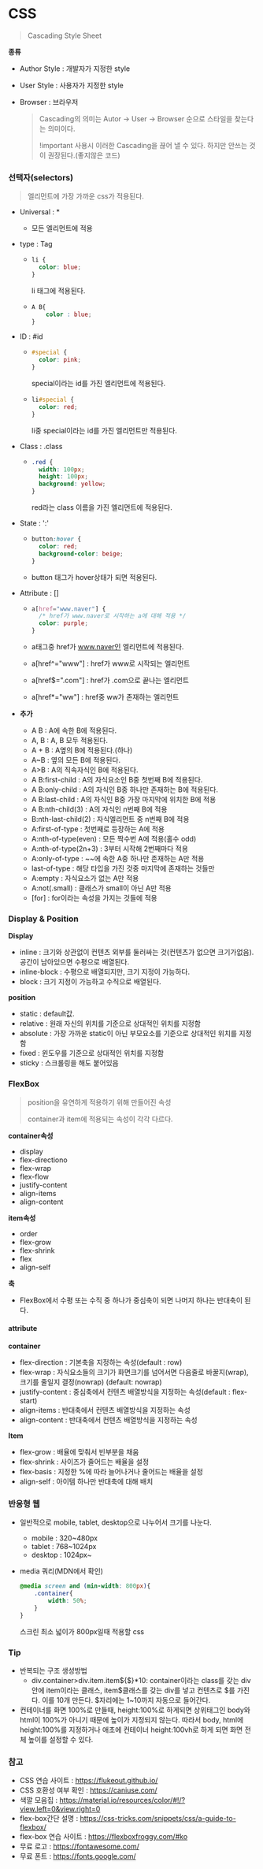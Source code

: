 # CSS

> Cascading Style Sheet

**종류**

- Author Style : 개발자가 지정한 style

- User Style : 사용자가 지정한 style

- Browser : 브라우저

  > Cascading의 의미는 Autor -> User -> Browser 순으로 스타일을 찾는다는 의미이다.
  >
  > !important 사용시 이러한 Cascading을 끊어 낼 수 있다. 하지만 안쓰는 것이 권장된다.(좋지않은 코드)

### 선택자(selectors)

> 엘리먼트에 가장 가까운 css가 적용된다.

- Universal : *

  - 모든 엘리먼트에 적용

- type : Tag

  - ```css
    li {
      color: blue;
    }
    ```

    li 태그에 적용된다.

  - ```css
    A B{
        color : blue;
    }
    ```

  

- ID : #id

  - ```css
    #special {
      color: pink;
    }
    ```

    special이라는 id를 가진 엘리먼트에 적용된다.

  - ```css
    li#special {
      color: red;
    }
    ```

    li중 special이라는 id를 가진 엘리먼트만 적용된다.

- Class : .class

  - ```css
    .red {
      width: 100px;
      height: 100px;
      background: yellow;
    }
    ```

    red라는 class 이름을 가진 엘리먼트에 적용된다.

- State :  ':'

  - ```css
    button:hover {
      color: red;
      background-color: beige;
    }
    ```

  - button 태그가 hover상태가 되면 적용된다.

- Attribute : []

  - ```css
    a[href="www.naver"] {
      /* href가 www.naver로 시작하는 a에 대해 적용 */
      color: purple;
    }
    ```

  - a태그중 href가 www.naver인 엘리먼트에 적용된다.

  - a[href^="www"] : href가 www로 시작되는 엘리먼트

  - a[href$=".com"] : href가 .com으로 끝나는 엘리먼트

  - a[href*="ww"] : href중 ww가 존재하는 엘리먼트

- **추가**

  - A B : A에 속한 B에 적용된다.
  - A, B : A, B 모두 적용된다.
  - A + B : A옆의 B에 적용된다.(하나)
  - A~B : 옆의 모든 B에 적용된다.
  - A>B : A의 직속자식인 B에 적용된다.
  - A B:first-child : A의 자식요소인 B중 첫번째 B에 적용된다.
  - A B:only-child : A의 자식인 B중 하나만 존재하는 B에 적용된다.
  - A B:last-child : A의 자식인 B중 가장 마지막에 위치한 B에 적용
  - A B:nth-child(3) : A의 자식인 n번째 B에 적용
  - B:nth-last-child(2) : 자식엘리먼트 중 n번째 B에 적용
  - A:first-of-type : 첫번째로 등장하는 A에 적용
  - A:nth-of-type(even) : 모든 짝수번 A에 적용(홀수 odd)
  - A:nth-of-type(2n+3) : 3부터 시작해 2번째마다 적용
  - A:only-of-type : ~~에 속한 A중 하나만 존재하는 A만 적용
  - last-of-type : 해당 타입을 가진 것중 마지막에 존재하는 것들만
  - A:empty : 자식요소가 없는 A만 적용
  - A:not(.small) : 클래스가 small이 아닌 A만 적용
  - [for] : for이라는 속성을 가지는 것들에 적용

### Display & Position

**Display**

- inline : 크기와 상관없이 컨텐츠 외부를 둘러싸는 것(컨텐츠가 없으면 크기가없음). 공간이 남아있으면 수평으로 배열된다.
- inline-block : 수평으로 배열되지만, 크기 지정이 가능하다.
- block : 크기 지정이 가능하고 수직으로 배열된다.

**position**

- static : default값. 
- relative :  원래 자신의 위치를 기준으로 상대적인 위치를 지정함
- absolute : 가장 가까운 static이 아닌 부모요소를 기준으로 상대적인 위치를 지정함
- fixed : 윈도우를 기준으로 상대적인 위치를 지정함
- sticky : 스크롤링을 해도 붙어있음 

### FlexBox

> position을 유연하게 적용하기 위해 만들어진 속성
>
> container과 item에 적용되는 속성이 각각 다르다.

**container속성**

- display
- flex-directiono
- flex-wrap
- flex-flow
- justify-content
- align-items
- align-content

**item속성**

- order
- flex-grow
- flex-shrink
- flex
- align-self

**축**

- FlexBox에서 수평 또는 수직 중 하나가 중심축이 되면 나머지 하나는 반대축이 된다.

#### **attribute**

**container**

- flex-direction : 기본축을 지정하는 속성(default : row)
- flex-wrap : 자식요소들의 크기가 화면크기를 넘어서면 다음줄로 바꿀지(wrap), 크기를 줄일지 결정(nowrap) (default: nowrap)
- justify-content : 중심축에서 컨텐츠 배열방식을 지정하는 속성(default : flex-start)
- align-items : 반대축에서 컨텐츠 배열방식을 지정하는 속성
- align-content : 반대축에서 컨텐츠 배열방식을 지정하는 속성

**Item**

- flex-grow : 배율에 맞춰서 빈부분을 채움
- flex-shrink : 사이즈가 줄어드는 배율을 설정
- flex-basis : 지정한 %에 따라 늘어나거나 줄어드는 배율을 설정
- align-self : 아이템 하나만 반대축에 대해 배치

### 반응형 웹

- 일반적으로 mobile, tablet, desktop으로 나누어서 크기를 나눈다.

  - mobile : 320~480px
  - tablet : 768~1024px
  - desktop : 1024px~

- media 쿼리(MDN에서 확인)

  ```css
  @media screen and (min-width: 800px){
      .container{
          width: 50%;
      }
  }
  ```

  스크린 최소 넓이가 800px일때 적용할 css

### Tip

- 반복되는 구조 생성방법
  - div.container>div.item.item${$}*10: container이라는 class를 갖는 div 안에 item이라는 클래스, item$클래스를 갖는 div를 넣고 컨텐츠로 $를 가진다. 이를 10개 만든다. $자리에는 1~10까지 자동으로 들어간다.
- 컨테이너를 화면 100%로 만들때, height:100%로 하게되면 상위태그인 body와 html이 100%가 아니기 때문에 높이가 지정되지 않는다. 따라서 body, html에 height:100%를 지정하거나 애초에 컨테이너 height:100vh로 하게 되면 화면 전체 높이를 설정할 수 있다.

### 참고

- CSS 연습 사이트 : https://flukeout.github.io/
- CSS 호환성 여부 확인 : https://caniuse.com/
- 색깔 모음집 : https://material.io/resources/color/#!/?view.left=0&view.right=0
- flex-box간단 설명 : https://css-tricks.com/snippets/css/a-guide-to-flexbox/
- flex-box 연습 사이트 : https://flexboxfroggy.com/#ko
- 무료 로고 : https://fontawesome.com/
- 무료 폰트 : https://fonts.google.com/